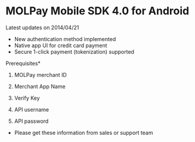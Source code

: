 MOLPay Mobile SDK 4.0 for Android
=================================


Latest updates on 2014/04/21

- New authentication method implemented
- Native app UI for credit card payment
- Secure 1-click payment (tokenization) supported


Prerequisites*

1) MOLPay merchant ID

2) Merchant App Name

3) Verify Key

4) API username

5) API password

* Please get these information from sales or support team
